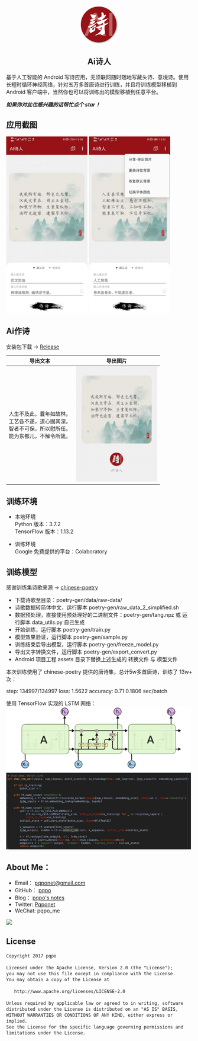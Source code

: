 <p align=center> 
  <img src="art/icon_round.png" width=100px/>
  <h2 align=center>Ai诗人</h2>
</p> 

基于人工智能的 Android 写诗应用，无须联网随时随地写藏头诗、意境诗。使用长短时循环神经网络，针对五万多首唐诗进行训练，并且将训练模型移植到 Android 客户端中，当然你也可以将训练出的模型移植到任意平台。 

***如果你对此也感兴趣的话帮忙点个 star！***


## 应用截图

<p> 
  <img src="art/Screenshot_0.jpg" width=220px/>
  <img src="art/Screenshot_1.jpg" width=220px/>
</p>  

## Ai作诗

安装包下载 -> [Release](https://github.com/pqpo/AIPoet/releases)

|导出文本|导出图片|
|:---:|:---:|
|人生不及此，曩年如故林。<br/>工艺各不遂，道心固其深。<br/>智者不可保，所以慰所任。<br/>能为东都儿，不解令所箴。<br/>|<img src="art/ai_poet_share.jpg" width=220px/>|

## 训练环境

- 本地环境  
  Python 版本：3.7.2  
  TensorFlow 版本：1.13.2  
  
- 训练环境  
  Google 免费提供的平台：Colaboratory  

## 训练模型



感谢训练集诗歌来源 -> [chinese-poetry](https://github.com/chinese-poetry/chinese-poetry)  

- 下载诗歌至目录：poetry-gen/data/raw-data/
- 诗歌数据转简体中文，运行脚本 poetry-gen/raw_data_2_simplified.sh
- 数据预处理，直接使用预处理好的二进制文件：poetry-gen/tang.npz 或 运行脚本 data_utils.py 自己生成
- 开始训练，运行脚本 poetry-gen/train.py
- 模型效果验证，运行脚本 poetry-gen/sample.py
- 训练结束后导出模型，运行脚本 poetry-gen/freeze_model.py
- 导出文字转换文件，运行脚本 poetry-gen/export_convert.py
- Android 项目工程 assets 目录下替换上述生成的 转换文件 与 模型文件

本次训练使用了 chinese-poetry 提供的唐诗集，总计5w多首唐诗，训练了 13w+ 次：

step: 134997/134997  loss: 1.5622  accuracy: 0.71  0.1806 sec/batch

使用 TensorFlow 实现的 LSTM 网络：  
<img src="art/lstm.png" width=500px/><br/>
<img src="art/TensorFlow_impl.jpg" width=500px/>



## About Me：

- Email：    pqponet@gmail.com
- GitHub：  [pqpo](https://github.com/pqpo)
- Blog：    [pqpo's notes](https://pqpo.me)
- Twitter: [Pqponet](https://twitter.com/Pqponet)
- WeChat: pqpo_me

<img src="https://raw.githubusercontent.com/pqpo/Log4a/master/art/qrcode_for_gh.jpg" width="200">

## License

    Copyright 2017 pqpo
    
    Licensed under the Apache License, Version 2.0 (the "License");
    you may not use this file except in compliance with the License.
    You may obtain a copy of the License at
    
       http://www.apache.org/licenses/LICENSE-2.0
    
    Unless required by applicable law or agreed to in writing, software
    distributed under the License is distributed on an "AS IS" BASIS,
    WITHOUT WARRANTIES OR CONDITIONS OF ANY KIND, either express or implied.
    See the License for the specific language governing permissions and
    limitations under the License.


